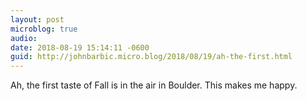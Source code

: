 ```yaml
---
layout: post
microblog: true
audio: 
date: 2018-08-19 15:14:11 -0600
guid: http://johnbarbic.micro.blog/2018/08/19/ah-the-first.html
---
```

Ah, the first taste of Fall is in the air in Boulder.  This makes me happy.
